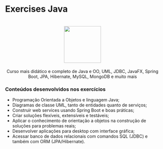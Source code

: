 <h1>Exercises Java</h1>



<h1 align="center">
  <img src="https://cdn.iconscout.com/icon/free/png-256/java-43-569305.png" width="120">
</h1>

<p align="center">Curso mais didático e completo de Java e OO, UML, JDBC, JavaFX, Spring Boot, JPA, Hibernate, MySQL, MongoDB e muito mais</p>


<h3>Conteúdos desenvolvidos nos exercícios</h3>

* Programação Orientada a Objetos e linguagem Java;
* Diagramas de classe UML, tanto de entidades quanto de serviços;
* Construir web services usando Spring Boot e boas práticas;
* Criar soluções flexíveis, extensíveis e testáveis;
* Aplicar o conhecimento de orientação a objetos na construção de soluções para problemas reais;
* Desenvolver aplicações para desktop com interface gráfica;
* Acessar banco de dados relacionais com comandos SQL (JDBC) e também com ORM (JPA/Hibernate).
